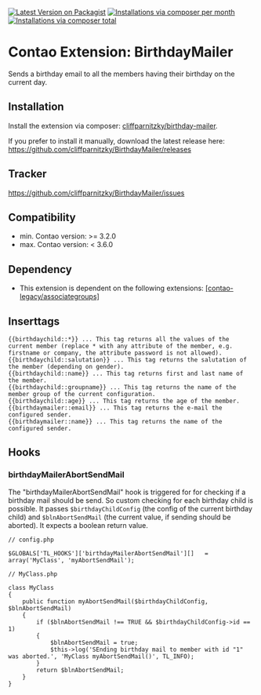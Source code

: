 [![Latest Version on Packagist](http://img.shields.io/packagist/v/cliffparnitzky/birthday-mailer.svg?style=flat)](https://packagist.org/packages/cliffparnitzky/birthday-mailer)
[![Installations via composer per month](http://img.shields.io/packagist/dm/cliffparnitzky/birthday-mailer.svg?style=flat)](https://packagist.org/packages/cliffparnitzky/birthday-mailer)
[![Installations via composer total](http://img.shields.io/packagist/dt/cliffparnitzky/birthday-mailer.svg?style=flat)](https://packagist.org/packages/cliffparnitzky/birthday-mailer)

Contao Extension: BirthdayMailer
================================

Sends a birthday email to all the members having their birthday on the current day.


Installation
------------

Install the extension via composer: [cliffparnitzky/birthday-mailer](https://packagist.org/packages/cliffparnitzky/birthday-mailer).

If you prefer to install it manually, download the latest release here: https://github.com/cliffparnitzky/BirthdayMailer/releases


Tracker
-------

https://github.com/cliffparnitzky/BirthdayMailer/issues


Compatibility
-------------

- min. Contao version: >= 3.2.0
- max. Contao version: <  3.6.0


Dependency
----------

- This extension is dependent on the following extensions: [[contao-legacy/associategroups]](https://legacy-packages-via.contao-community-alliance.org/packages/contao-legacy/associategroups)


Inserttags
----------

    {{birthdaychild::*}} ... This tag returns all the values of the current member (replace * with any attribute of the member, e.g. firstname or company, the attribute password is not allowed).
    {{birthdaychild::salutation}} ... This tag returns the salutation of the member (depending on gender).
    {{birthdaychild::name}} ... This tag returns first and last name of the member.
    {{birthdaychild::groupname}} ... This tag returns the name of the member group of the current configuration.
    {{birthdaychild::age}} ... This tag returns the age of the member.
    {{birthdaymailer::email}} ... This tag returns the e-mail the configured sender.
    {{birthdaymailer::name}} ... This tag returns the name of the configured sender.

Hooks
-----

### birthdayMailerAbortSendMail

The "birthdayMailerAbortSendMail" hook is triggered for for checking if a birthday mail should be send. So custom checking for each birthday child is possible.
It passes `$birthdayChildConfig` (the config of the current birthday child) and `$blnAbortSendMail` (the current value, if sending should be aborted).
It expects a boolean return value.

```
// config.php

$GLOBALS['TL_HOOKS']['birthdayMailerAbortSendMail'][]   = array('MyClass', 'myAbortSendMail');

// MyClass.php

class MyClass
{
	public function myAbortSendMail($birthdayChildConfig, $blnAbortSendMail)
	{
		if ($blnAbortSendMail !== TRUE && $birthdayChildConfig->id == 1)
		{
			$blnAbortSendMail = true;
			$this->log('SEnding birthday mail to member with id "1" was aborted.', 'MyClass myAbortSendMail()', TL_INFO);
		}
		return $blnAbortSendMail;
	}
}
```